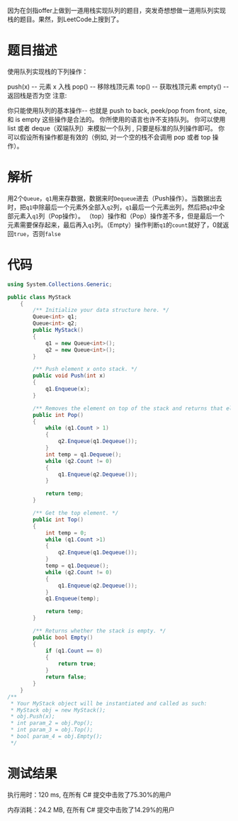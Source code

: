 因为在剑指offer上做到一道用栈实现队列的题目，突发奇想想做一道用队列实现栈的题目。果然，到LeetCode上搜到了。
# 题目描述
使用队列实现栈的下列操作：

push(x) -- 元素 x 入栈
pop() -- 移除栈顶元素
top() -- 获取栈顶元素
empty() -- 返回栈是否为空
注意:

你只能使用队列的基本操作-- 也就是 push to back, peek/pop from front, size, 和 is empty 这些操作是合法的。
你所使用的语言也许不支持队列。 你可以使用 list 或者 deque（双端队列）来模拟一个队列 , 只要是标准的队列操作即可。
你可以假设所有操作都是有效的（例如, 对一个空的栈不会调用 pop 或者 top 操作）。
# 解析
用2个`Queue`，`q1`用来存数据，数据来时`Dequeue`进去（Push操作）。当数据出去时，把`q1`中除最后一个元素外全部入`q2`列，`q1`最后一个元素出列，然后把`q2`中全部元素入`q1`列（Pop操作）。
（top）操作和（Pop）操作差不多，但是最后一个元素需要保存起来，最后再入`q1`列。（Empty）操作判断`q1`的`count`就好了，0就返回`true`，否则`false`
# 代码
```c#
using System.Collections.Generic;

public class MyStack
    {
        /** Initialize your data structure here. */
        Queue<int> q1;
        Queue<int> q2;
        public MyStack()
        {
            q1 = new Queue<int>();
            q2 = new Queue<int>();
        }

        /** Push element x onto stack. */
        public void Push(int x)
        {            
            q1.Enqueue(x);
        }

        /** Removes the element on top of the stack and returns that element. */
        public int Pop()
        {
            while (q1.Count > 1)
            {
                q2.Enqueue(q1.Dequeue());
            }
            int temp = q1.Dequeue();
            while (q2.Count != 0)
            {
                q1.Enqueue(q2.Dequeue());
            }

            return temp;
        }

        /** Get the top element. */
        public int Top()
        {
            int temp = 0;
            while (q1.Count >1)
            {
                q2.Enqueue(q1.Dequeue());
            }
            temp = q1.Dequeue();
            while (q2.Count != 0)
            {
                q1.Enqueue(q2.Dequeue());
            }
            q1.Enqueue(temp);

            return temp;
        }

        /** Returns whether the stack is empty. */
        public bool Empty()
        {
            if (q1.Count == 0)
            {
                return true;
            }
            return false;
        }
    }
/**
 * Your MyStack object will be instantiated and called as such:
 * MyStack obj = new MyStack();
 * obj.Push(x);
 * int param_2 = obj.Pop();
 * int param_3 = obj.Top();
 * bool param_4 = obj.Empty();
 */
```
# 测试结果
执行用时：120 ms, 在所有 C# 提交中击败了75.30%的用户

内存消耗：24.2 MB, 在所有 C# 提交中击败了14.29%的用户
